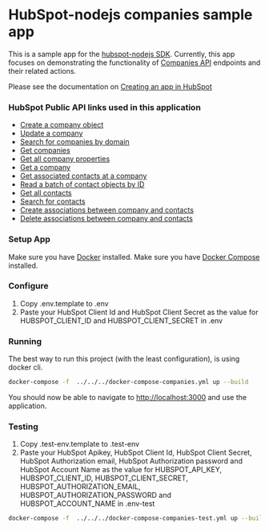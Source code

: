 # HubSpot-nodejs companies sample app

This is a sample app for the [hubspot-nodejs SDK](../../../../).
Currently, this app focuses on demonstrating the functionality of [Companies API](https://developers.hubspot.com/docs-beta/crm/companies) endpoints and their related actions.

Please see the documentation on [Creating an app in HubSpot](https://developers.hubspot.com/docs-beta/creating-an-app)
### HubSpot Public API links used in this application

  - [Create a company object](https://developers.hubspot.com/docs-beta/crm/companies)
  - [Update a company](https://developers.hubspot.com/docs-beta/crm/companies)
  - [Search for companies by domain](https://developers.hubspot.com/docs-beta/crm/companies)
  - [Get companies](https://developers.hubspot.com/docs-beta/crm/companies)
  - [Get all company properties](https://developers.hubspot.com/docs-beta/crm/properties)
  - [Get a company](https://developers.hubspot.com/docs-beta/crm/companies)
  - [Get associated contacts at a company](https://developers.hubspot.com/docs-beta/crm/associations)
  - [Read a batch of contact objects by ID](https://developers.hubspot.com/docs-beta/crm/companies)
  - [Get all contacts](https://developers.hubspot.com/docs-beta/crm/contacts)
  - [Search for contacts](https://developers.hubspot.com/docs-beta/crm/contacts)
  - [Create associations between company and contacts](https://developers.hubspot.com/docs-beta/crm/associations)
  - [Delete associations between company and contacts](https://developers.hubspot.com/docs-beta/crm/associations)

### Setup App

Make sure you have [Docker](https://www.docker.com/) installed.
Make sure you have [Docker Compose](https://docs.docker.com/compose/) installed.

### Configure

1. Copy .env.template to .env
2. Paste your HubSpot Client Id and HubSpot Client Secret as the value for HUBSPOT_CLIENT_ID and HUBSPOT_CLIENT_SECRET in .env

### Running

The best way to run this project (with the least configuration), is using docker cli.

```bash
docker-compose -f  ../../../docker-compose-companies.yml up --build
```
You should now be able to navigate to [http://localhost:3000](http://localhost:3000) and use the application.

### Testing
1. Copy .test-env.template to .test-env
2. Paste your HubSpot Apikey, HubSpot Client Id, HubSpot Client Secret, HubSpot Authorization email, HubSpot Authorization password 
and HubSpot Account Name as the value for HUBSPOT_API_KEY, HUBSPOT_CLIENT_ID, HUBSPOT_CLIENT_SECRET, HUBSPOT_AUTHORIZATION_EMAIL, 
HUBSPOT_AUTHORIZATION_PASSWORD and HUBSPOT_ACCOUNT_NAME in .env-test

```bash
docker-compose -f  ../../../docker-compose-companies-test.yml up --build
```

